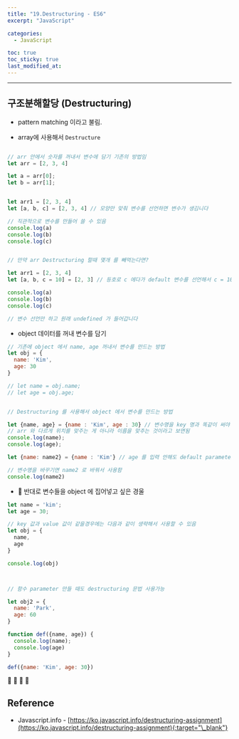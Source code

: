 ```yaml
---
title: "19.Destructuring - ES6"
excerpt: "JavaScript"

categories:
  - JavaScript

toc: true
toc_sticky: true
last_modified_at:
---
```


---

## 구조분해할당 (Destructuring)

- pattern matching 이라고 불림.


- array에 사용해서 `Destructure`

```js

// arr 안에서 숫자를 꺼내서 변수에 담기 기존의 방법임
let arr = [2, 3, 4]

let a = arr[0];
let b = arr[1];


let arr1 = [2, 3, 4]
let [a, b, c] = [2, 3, 4] // 모양만 맞춰 변수를 선언하면 변수가 생김니다

// 직관적으로 변수를 만들어 쓸 수 있음
console.log(a)
console.log(b)
console.log(c)


// 만약 arr Destructuring 할때 몇개 를 빼먹는다면?

let arr1 = [2, 3, 4]
let [a, b, c = 10] = [2, 3] // 등호로 c 에다가 default 변수를 선언해서 c = 10 으로 하면 됨

console.log(a)
console.log(b)
console.log(c)

// 변수 선언만 하고 원래 undefined 가 들어갑니다
```

- object 데이터를 꺼내 변수를 담기

```js
// 기존에 object 에서 name, age 꺼내서 변수를 만드는 방법
let obj = {
  name: 'Kim',
  age: 30
}

// let name = obj.name;
// let age = obj.age;


// Destructuring 를 사용해서 object 에서 변수를 만드는 방법

let {name, age} = {name : 'Kim', age : 30} // 변수명을 key 명과 똑같이 써야 합니다
// arr 와 다르게 위치를 맞주는 게 아니라 이름을 맞추는 것이라고 보면됨
console.log(name);
console.log(age);

let {name: name2} = {name : 'Kim'} // age 를 입력 안해도 default parameter 와 같이 변수 선언을 안하면 기본값이 자동으로 들어감

// 변수명을 바꾸기면 name2 로 바꿔서 사용함
console.log(name2)
```

- 🔷 반대로 변수들을 object 에 집어넣고 싶은 경울

```js
let name = 'kim';
let age = 30;

// key 값과 value 값이 같을경우에는 다음과 같이 생략해서 사용할 수 있음
let obj = {
  name,
  age
}

console.log(obj)



// 함수 parameter 만들 때도 destructuring 문법 사용가능

let obj2 = {
  name: 'Park',
  age: 60
}

function def({name, age}) {
  console.log(name);
  console.log(age)
}

def({name: 'Kim', age: 30})
```


🔶 🔷  📌 🔑

## Reference 

 - Javascript.info - [https://ko.javascript.info/destructuring-assignment](https://ko.javascript.info/destructuring-assignment){:target="\_blank"}  

